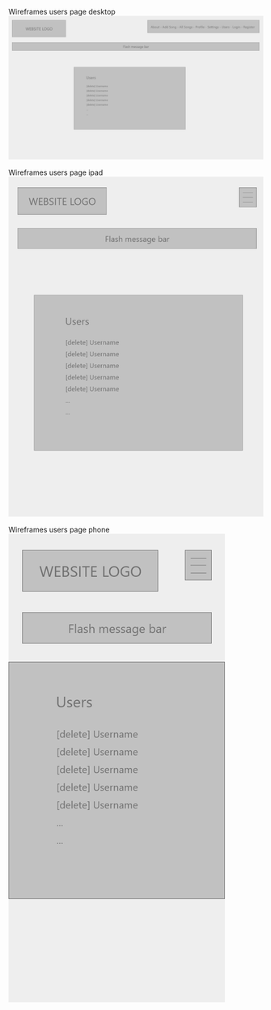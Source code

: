 


<span>Wireframes users page desktop</span><br>
<img src="users-desktop.png" alt="Wireframes users page desktop">

<span>Wireframes users page ipad</span><br>
<img src="users-ipad.png" alt="Wireframes users page ipad">

<span>Wireframes users page phone</span><br>
<img src="users-phone.png" alt="Wireframes users page phone">
